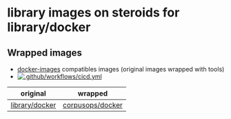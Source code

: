 # library images on steroids for library/docker
## Wrapped images
- [docker-images](https://github.com/corpusops/docker-images) compatibles images (original images wrapped with tools)
- [![.github/workflows/cicd.yml](https://github.com/corpusops/docker-docker/workflows/.github/workflows/cicd.yml/badge.svg?branch=main)](https://github.com/corpusops/docker-docker/actions?query=workflow%3A.github%2Fworkflows%2Fcicd.yml+branch%3Amain)

| original   | wrapped  |
|------------|-----------|
| [library/docker](https://hub.docker.com/_/docker)                         | [corpusops/docker](https://hub.docker.com/r/corpusops/docker)                   |
